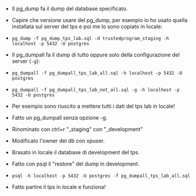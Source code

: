 * Il pg_dump fa il dump del database specificato.
* Capire che versione usare del pg_dump, per esempio io ho usato quella installata sul server del tps e poi me lo sono copiato in locale:
 * `pg_dump -f pg_dump_tps_lab.sql -d trustedprogram_staging -h localhost -p 5432 -U postgres`

* Il pg_dumpall fa il dump di tutto oppure solo della configurazione del server (`-g`):
 * `pg_dumpall -f pg_dumpall_tps_lab_all.sql -h localhost -p 5432 -U postgres`
 * `pg_dumpall -f pg_dumpall_tps_lab_not_all.sql -g -h localhost -p 5432 -U postgres`

* Per esempio sono riuscito a mettere tutti i dati del tps lab in locale!
* Fatto un pg_dumpall senza opzione -g.
* Rinominato con ctrl+r "_staging" con "_development"
* Modificato l'owner del db con xpuser.
* Brasato in locale il database di development del tps.
* Fatto con psql il "restore" del dump in development.
 * `psql -h localhost -p 5432 -U postgres -f pg_dumpall_tps_lab_all.sql`
* Fatto partire il tps in locale e funziona!


